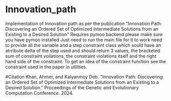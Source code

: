 # Innovation_path
Implementation of Innovation path as per the publication "Innovation Path: Discovering an Ordered Set of Optimized Intermediate Solutions from an Existing to a Desired Solution"
Requires pymoo backend please make sure you have pymoo installed
Just need to run the main file for it to work
need to provide all the variable and a step constraint class which sould have an atrribute delta of the step used and should return 3 values, the bracketed sum of constraint voilations, the constraint violations itself and the right hand side of the constraint.
To get an idea of the constraint function see the constraint used in the paper in utilities.

#Citation
Khan, Ahmer, and Kalyanmoy Deb. "Innovation Path: Discovering an Ordered Set of Optimized Intermediate Solutions from an Existing to a Desired Solution." Proceedings of the Genetic and Evolutionary Computation Conference. 2024.
